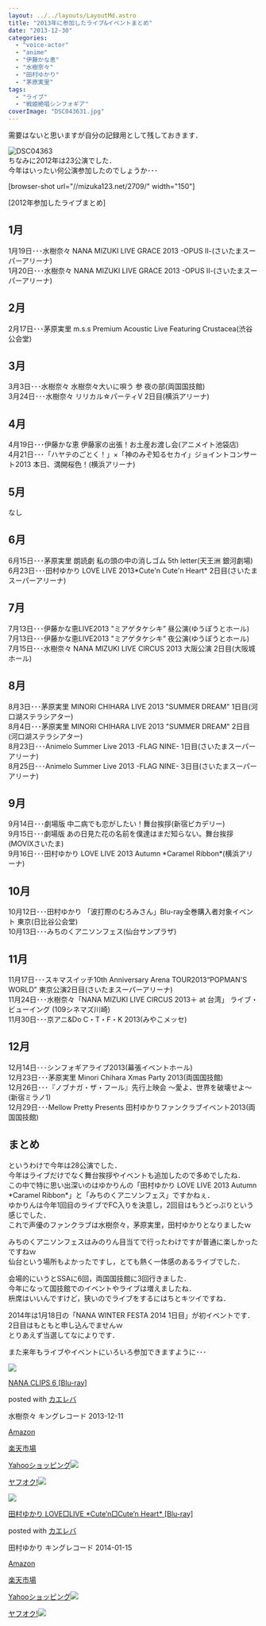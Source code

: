 ```yaml
---
layout: ../../layouts/LayoutMd.astro
title: "2013年に参加したライブ&イベントまとめ"
date: "2013-12-30"
categories: 
  - "voice-actor"
  - "anime"
  - "伊藤かな恵"
  - "水樹奈々"
  - "田村ゆかり"
  - "茅原実里"
tags: 
  - "ライブ"
  - "戦姫絶唱シンフォギア"
coverImage: "DSC043631.jpg"
---
```


需要はないと思いますが自分の記録用として残しておきます．

![DSC04363](/archive/images/DSC043631.jpg "DSC04363.JPG")  
ちなみに2012年は23公演でした．  
今年はいったい何公演参加したのでしょうか･･･

\[browser-shot url="//mizuka123.net/2709/" width="150"\]

[2012年参加したライブまとめ]

## 1月

1月19日･･･水樹奈々 NANA MIZUKI LIVE GRACE 2013 -OPUS Ⅱ-(さいたまスーパーアリーナ)  
1月20日･･･水樹奈々 NANA MIZUKI LIVE GRACE 2013 -OPUS Ⅱ-(さいたまスーパーアリーナ)

## 2月

2月17日･･･茅原実里 m.s.s Premium Acoustic Live Featuring Crustacea(渋谷公会堂)

## 3月

3月3日･･･水樹奈々 水樹奈々大いに唄う 参 夜の部(両国国技館)  
3月24日･･･水樹奈々 リリカル☆パーティⅤ 2日目(横浜アリーナ)

## 4月

4月19日･･･伊藤かな恵 伊藤家の出張！お土産お渡し会(アニメイト池袋店)  
4月21日･･･「ハヤテのごとく！」×「神のみぞ知るセカイ」ジョイントコンサート2013 本日、満開桜色！(横浜アリーナ)

## 5月

なし

## 6月

6月15日･･･茅原実里 朗読劇 私の頭の中の消しゴム 5th letter(天王洲 銀河劇場)  
6月23日･･･田村ゆかり LOVE LIVE 2013\*Cute'n Cute'n Heart\* 2日目(さいたまスーパーアリーナ)

## 7月

7月13日･･･伊藤かな恵LIVE2013 "ミアゲタケシキ” 昼公演(ゆうぽうとホール)  
7月13日･･･伊藤かな恵LIVE2013 "ミアゲタケシキ” 夜公演(ゆうぽうとホール)  
7月15日･･･水樹奈々 NANA MIZUKI LIVE CIRCUS 2013 大阪公演 2日目(大阪城ホール)

## 8月

8月3日･･･茅原実里 MINORI CHIHARA LIVE 2013 "SUMMER DREAM" 1日目(河口湖ステラシアター)  
8月4日･･･茅原実里 MINORI CHIHARA LIVE 2013 "SUMMER DREAM" 2日目(河口湖ステラシアター)  
8月23日･･･Animelo Summer Live 2013 -FLAG NINE- 1日目(さいたまスーパーアリーナ)  
8月25日･･･Animelo Summer Live 2013 -FLAG NINE- 3日目(さいたまスーパーアリーナ)

## 9月

9月14日･･･劇場版 中二病でも恋がしたい！舞台挨拶(新宿ピカデリー)  
9月15日･･･劇場版 あの日見た花の名前を僕達はまだ知らない。舞台挨拶(MOVIXさいたま)  
9月16日･･･田村ゆかり LOVE LIVE 2013 Autumn \*Caramel Ribbon\*(横浜アリーナ)

## 10月

10月12日･･･田村ゆかり 「波打際のむろみさん」Blu-ray全巻購入者対象イベント 東京(日比谷公会堂)  
10月13日･･･みちのくアニソンフェス(仙台サンプラザ)

## 11月

11月17日･･･スキマスイッチ10th Anniversary Arena TOUR2013“POPMAN'S WORLD” 東京公演2日目(さいたまスーパーアリーナ)  
11月24日･･･水樹奈々「NANA MIZUKI LIVE CIRCUS 2013＋ at 台湾」 ライブ・ビューイング (109シネマズ川崎)  
11月30日･･･京アニ&Do C・T・F・K 2013(みやこメッセ)

## 12月

12月14日･･･シンフォギアライブ2013(幕張イベントホール)  
12月23日･･･茅原実里 Minori Chihara Xmas Party 2013(両国国技館)  
12月26日･･･『ノブナガ・ザ・フール』先行上映会 ～愛よ、世界を破壊せよ～(新宿ミラノ1)  
12月29日･･･Mellow Pretty Presents 田村ゆかりファンクラブイベント2013(両国国技館)

## まとめ

というわけで今年は28公演でした．  
今年はライブだけでなく舞台挨拶やイベントも追加したので多めでしたね．   
この中で特に思い出深いのはゆかりんの「田村ゆかり LOVE LIVE 2013 Autumn \*Caramel Ribbon\*」と「みちのくアニソンフェス」ですかねぇ．  
ゆかりんは今年1回目のライブでFC入りを決意し，2回目はもうどっぷりという感じでした．  
これで声優のファンクラブは水樹奈々，茅原実里，田村ゆかりとなりましたｗ

みちのくアニソンフェスはみのりん目当てで行ったわけですが普通に楽しかったですねｗ   
仙台という場所もよかったですし，とても熱く一体感のあるライブでした．

会場的にいうとSSAに6回，両国国技館に3回行きました．  
今年になって国技館でのイベントやライブは増えましたね．  
枡席はいいんですけど，狭いのでライブをするにはちとキツイですね．

2014年は1月18日の「NANA WINTER FESTA 2014 1日目」が初イベントです．  
2日目はもともと申し込んでませんｗ  
とりあえず当選してなによりです．

また来年もライブやイベントにいろいろ参加できますように･･･

[![](/archive/images/51hULsaRMoL._SL160_.jpg)](https://www.amazon.co.jp/exec/obidos/ASIN/B00F8T02EC/mizuka123-22/ref=nosim/)

[NANA CLIPS 6 \[Blu-ray\]](https://www.amazon.co.jp/exec/obidos/ASIN/B00F8T02EC/mizuka123-22/ref=nosim/)

posted with [カエレバ](http://kaereba.com)

水樹奈々 キングレコード 2013-12-11

[Amazon](http://www.amazon.co.jp/gp/search?keywords=NANA%20CLIPS%206&__mk_ja_JP=%83J%83%5E%83J%83i&tag=mizuka123-22 "アマゾン")

[楽天市場](http://hb.afl.rakuten.co.jp/hgc/032b53ee.4b34c5ee.0f4a541e.f440145e/?pc=http%3A%2F%2Fsearch.rakuten.co.jp%2Fsearch%2Fmall%2FNANA%2520CLIPS%25206%2F-%2Ff.1-p.1-s.1-sf.0-st.A-v.2%3Fx%3D0%26scid%3Daf_ich_link_urltxt%26m%3Dhttp%3A%2F%2Fm.rakuten.co.jp%2F "楽天市場")

[Yahooショッピング![](//ad.jp.ap.valuecommerce.com/servlet/gifbanner?sid=3066752&pid=881990642)](//ck.jp.ap.valuecommerce.com/servlet/referral?sid=3066752&pid=881990642&vc_url=http%3A%2F%2Fshopping.search.yahoo.co.jp%2Fsearch%3FuIv%3Don%26ei%3DUTF-8%26tab_ex%3Dcommerce%26slider%3D0%26va%3DNANA%2520CLIPS%25206 "Yahooショッピング")

[ヤフオク!![](//ad.jp.ap.valuecommerce.com/servlet/gifbanner?sid=3066752&pid=881990645)](//ck.jp.ap.valuecommerce.com/servlet/referral?sid=3066752&pid=881990645&vc_url=http%3A%2F%2Fauctions.search.yahoo.co.jp%2Fsearch%3Fvo%3D%26ve%3D%26auccat%3D0%26aucminprice%3D%26aucmaxprice%3D%26aucmin_bidorbuy_price%3D%26aucmax_bidorbuy_price%3D%26loc_cd%3D0%26abatch%3D0%26istatus%3D0%26filtered%3D1%26ei%3DUTF-8%26tab_ex%3Dcommerce%26va%3DNANA%2520CLIPS%25206 "ヤフオク!")

[![](/archive/images/61bduJ97f9L._SL160_.jpg)](https://www.amazon.co.jp/exec/obidos/ASIN/B00G0U51O4/mizuka123-22/ref=nosim/)

[田村ゆかり LOVE□LIVE \*Cute’n□Cute’n Heart\* \[Blu-ray\]](https://www.amazon.co.jp/exec/obidos/ASIN/B00G0U51O4/mizuka123-22/ref=nosim/)

posted with [カエレバ](http://kaereba.com)

田村ゆかり キングレコード 2014-01-15

[Amazon](http://www.amazon.co.jp/gp/search?keywords=Cute%27n%20Heart&__mk_ja_JP=%83J%83%5E%83J%83i&tag=mizuka123-22 "アマゾン")

[楽天市場](http://hb.afl.rakuten.co.jp/hgc/032b53ee.4b34c5ee.0f4a541e.f440145e/?pc=http%3A%2F%2Fsearch.rakuten.co.jp%2Fsearch%2Fmall%2FCute%2527n%2520Heart%2F-%2Ff.1-p.1-s.1-sf.0-st.A-v.2%3Fx%3D0%26scid%3Daf_ich_link_urltxt%26m%3Dhttp%3A%2F%2Fm.rakuten.co.jp%2F "楽天市場")

[Yahooショッピング![](//ad.jp.ap.valuecommerce.com/servlet/gifbanner?sid=3066752&pid=881990642)](//ck.jp.ap.valuecommerce.com/servlet/referral?sid=3066752&pid=881990642&vc_url=http%3A%2F%2Fshopping.search.yahoo.co.jp%2Fsearch%3FuIv%3Don%26ei%3DUTF-8%26tab_ex%3Dcommerce%26slider%3D0%26va%3DCute%2527n%2520Heart "Yahooショッピング")

[ヤフオク!![](//ad.jp.ap.valuecommerce.com/servlet/gifbanner?sid=3066752&pid=881990645)](//ck.jp.ap.valuecommerce.com/servlet/referral?sid=3066752&pid=881990645&vc_url=http%3A%2F%2Fauctions.search.yahoo.co.jp%2Fsearch%3Fvo%3D%26ve%3D%26auccat%3D0%26aucminprice%3D%26aucmaxprice%3D%26aucmin_bidorbuy_price%3D%26aucmax_bidorbuy_price%3D%26loc_cd%3D0%26abatch%3D0%26istatus%3D0%26filtered%3D1%26ei%3DUTF-8%26tab_ex%3Dcommerce%26va%3DCute%2527n%2520Heart "ヤフオク!")
